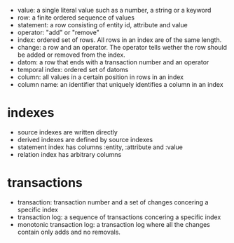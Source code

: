 * value: a single literal value such as a number, a string or a keyword
* row: a finite ordered sequence of values
* statement: a row consisting of entity id, attribute and value
* operator: "add" or "remove"
* index: ordered set of rows. All rows in an index are of the same length.
* change: a row and an operator. The operator tells wether the row should be added or removed from the index.
* datom: a row that ends with a transaction number and an operator
* temporal index: ordered set of datoms
* column: all values in a certain position in rows in an index
* column name: an identifier that uniquely identifies a column in an index

# indexes
* source indexes are written directly
* derived indexes are defined by source indexes
* statement index has columns :entity, :attribute and :value
* relation index has arbitrary columns

# transactions
* transaction: transaction number and a set of changes concering a specific index
* transaction log: a sequence of transactions concering a specific index
* monotonic transaction log: a transaction log where all the changes contain only adds and no removals.

